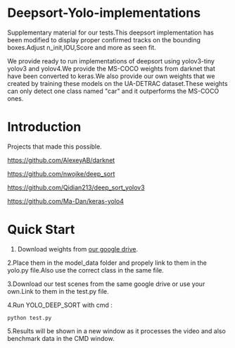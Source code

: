 # Deepsort-Yolo-implementations

Supplementary material for our tests.This deepsort implementation has been modified to display proper confirmed tracks on the bounding boxes.Adjust n_init,IOU,Score and more as seen fit.

We provide ready to run implementations of deepsort using yolov3-tiny yolov3 and yolov4.We provide the MS-COCO weights from darknet that have been converted to keras.We also provide our own weights that we created by training these models on the UA-DETRAC dataset.These weights can only detect one class named "car" and it outperforms the MS-COCO ones.

# Introduction

  Projects that made this possible.
  
  https://github.com/AlexeyAB/darknet

  https://github.com/nwojke/deep_sort
  
  https://github.com/Qidian213/deep_sort_yolov3
  
  https://github.com/Ma-Dan/keras-yolo4

# Quick Start

1. Download weights from [our google drive](https://drive.google.com/drive/folders/1a_q-jeazMH7H-qikFGdgKrwyH_vxtUg3).

2.Place them in the model_data folder and propely link to them in the yolo.py file.Also use the correct class in the same file.

3.Download our test scenes from the same google drive or use your own.Link to them in the test.py file.

4.Run YOLO_DEEP_SORT with cmd :
   ```
   python test.py
   ```
5.Results will be shown in a new window as it processes the video and also benchmark data in the CMD window.
